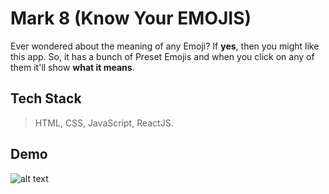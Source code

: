 # Mark 8 (Know Your EMOJIS)
Ever wondered about the meaning of any Emoji? If **yes**, then you might like this app. So, it has a bunch of Preset Emojis and when you click on any of them it'll show **what it means**.

## Tech Stack
> HTML, CSS, JavaScript, ReactJS.

## Demo
![alt text](https://i.ibb.co/kMfZzj2/Screenshot-2022-09-22-at-3-26-04-PM.png)
